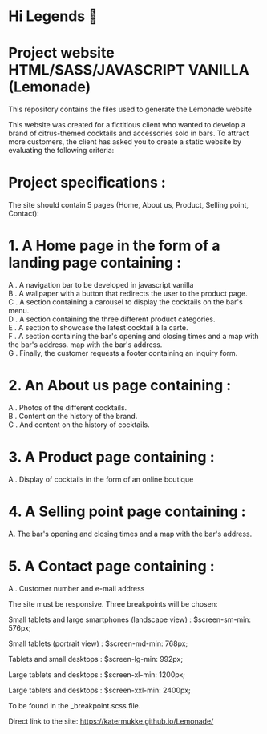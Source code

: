 # Hi Legends 👋

# Project website HTML/SASS/JAVASCRIPT VANILLA (Lemonade)

This repository contains the files used to generate the Lemonade website

This website was created for a fictitious client who wanted to develop a brand of citrus-themed cocktails and accessories sold in bars. To attract more customers, the client has asked you to create a static website by evaluating the following criteria:

# Project specifications :

The site should contain 5 pages (Home, About us, Product, Selling point, Contact):

# 1. A Home page in the form of a landing page containing :

A . A navigation bar to be developed in javascript vanilla  
B . A wallpaper with a button that redirects the user to the product page.  
C . A section containing a carousel to display the cocktails on the bar's menu.  
D . A section containing the three different product categories.  
E . A section to showcase the latest cocktail à la carte.  
F . A section containing the bar's opening and closing times and a map with the bar's address.
map with the bar's address.  
G . Finally, the customer requests a footer containing an inquiry form.

# 2. An About us page containing :

A . Photos of the different cocktails.  
B . Content on the history of the brand.  
C . And content on the history of cocktails.

# 3. A Product page containing :

A . Display of cocktails in the form of an online boutique

# 4. A Selling point page containing :

A. The bar's opening and closing times and a map with the bar's address.

# 5. A Contact page containing :

A . Customer number and e-mail address

The site must be responsive. Three breakpoints will be chosen:

Small tablets and large smartphones (landscape view) :
$screen-sm-min: 576px;

Small tablets (portrait view) :
$screen-md-min: 768px;

Tablets and small desktops :
$screen-lg-min: 992px;

Large tablets and desktops :
$screen-xl-min: 1200px;

Large tablets and desktops :
$screen-xxl-min: 2400px;

To be found in the \_breakpoint.scss file.

Direct link to the site: https://katermukke.github.io/Lemonade/
